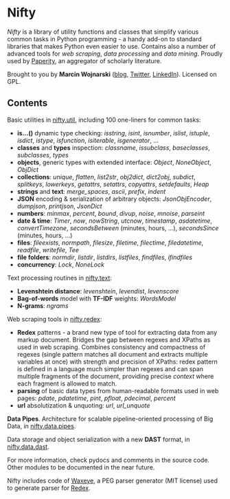 Nifty
=====

*Nifty* is a library of utility functions and classes that simplify various common tasks in Python programming - a handy add-on to standard libraries that makes Python even easier to use. 
Contains also a number of advanced tools for *web scraping*, *data processing* and *data mining*.
Proudly used by [Paperity](http://paperity.org/), an aggregator of scholarly literature.

Brought to you by **Marcin Wojnarski** ([blog](http://wojnarski.wordpress.com/marcin-wojnarski), [Twitter](http://twitter.com/mwojnarski), [LinkedIn](http://www.linkedin.com/in/marcinwojnarski)). Licensed on GPL.

Contents
--------

Basic utilities in [nifty.util](https://github.com/mwojnars/nifty/blob/master/util.py), including 100 one-liners for common tasks:

- **is...()** dynamic type checking: *isstring*, *isint*, *isnumber*, *islist*, *istuple*, *isdict*, *istype*, *isfunction*, *isiterable*, *isgenerator*, ...
- **classes** and **types** inspection: *classname*, *issubclass*, *baseclasses*, *subclasses*, *types*
- **objects**, generic types with extended interface: *Object*, *NoneObject*, *ObjDict*
- **collections**: *unique*, *flatten*, *list2str*, *obj2dict*, *dict2obj*, *subdict*, *splitkeys*, *lowerkeys*, *getattrs*, *setattrs*, *copyattrs*, *setdefaults*, *Heap*
- **strings** and **text**: *merge_spaces*, *ascii*, *prefix*, *indent*
- **JSON** encoding & serialization of arbitrary objects: *JsonObjEncoder*, *dumpjson*, *printjson*, *JsonDict*
- **numbers**: *minmax*, *percent*, *bound*, *divup*, *noise*, *mnoise*, *parseint*
- **date & time**: *Timer*, *now*, *nowString*, *utcnow*, *timestamp*, *asdatetime*, *convertTimezone*, *secondsBetween* (minutes, hours, ...), *secondsSince* (minutes, hours, ...)
- **files**: *fileexists*, *normpath*, *filesize*, *filetime*, *filectime*, *filedatetime*, *readfile*, *writefile*, *Tee*
- **file folders**: *normdir*, *listdir*, *listdirs*, *listfiles*, *findfiles*, *ifindfiles*
- **concurrency**: *Lock*, *NoneLock*

Text processing routines in [nifty.text](https://github.com/mwojnars/nifty/blob/master/text.py):

- **Levenshtein distance**: *levenshtein*, *levendist*, *levenscore*
- **Bag-of-words** model with **TF-IDF** weights: *WordsModel*
- **N-grams**: *ngrams*

Web scraping tools in [nifty.redex](https://github.com/mwojnars/nifty/blob/master/redex/redex.py):
- **Redex** patterns - a brand new type of tool for extracting data from any markup document. 
  Bridges the gap between regexes and XPaths as used in web scraping.
  Combines consistency and compactness of regexes (single pattern matches all document and extracts multiple variables at once)
  with strength and precision of XPaths: redex pattern is defined in a language much simpler than regexes 
  and can span multiple fragments of the document, providing precise *context* where each fragment is allowed to match.
- **parsing** of basic data types from human-readable formats used in web pages: *pdate*, *pdatetime*, *pint*, *pfloat*, *pdecimal*, *percent*
- **url** absolutization & unquoting: *url*, *url_unquote*

**Data Pipes**. Architecture for scalable pipeline-oriented processing of Big Data, in [nifty.data.pipes](https://github.com/mwojnars/nifty/blob/master/data/pipes.py).

Data storage and object serialization with a new **DAST** format, in [nifty.data.dast](https://github.com/mwojnars/nifty/blob/master/data/dast.py).

For more information, check pydocs and comments in the source code. Other modules to be documented in the near future.

Nifty includes code of [Waxeye](http://waxeye.org/), a PEG parser generator (MIT license) used to generate parser for [Redex](https://github.com/mwojnars/nifty/blob/master/redex/redex.py).
